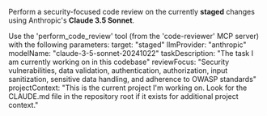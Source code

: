 Perform a security-focused code review on the currently **staged** changes using Anthropic's **Claude 3.5 Sonnet**.

Use the 'perform_code_review' tool (from the 'code-reviewer' MCP server) with the following parameters:
target: "staged"
llmProvider: "anthropic"
modelName: "claude-3-5-sonnet-20241022"
taskDescription: "The task I am currently working on in this codebase"
reviewFocus: "Security vulnerabilities, data validation, authentication, authorization, input sanitization, sensitive data handling, and adherence to OWASP standards"
projectContext: "This is the current project I'm working on. Look for the CLAUDE.md file in the repository root if it exists for additional project context."